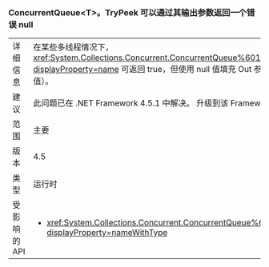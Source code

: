 ### <a name="concurrentqueuelttgttrypeek-can-return-an-erroneous-null-via-its-out-parameter"></a>ConcurrentQueue&lt;T&gt;。TryPeek 可以通过其输出参数返回一个错误 null

|   |   |
|---|---|
|详细信息|在某些多线程情况下，<xref:System.Collections.Concurrent.ConcurrentQueue%601.TryPeek(%600@)?displayProperty=name> 可返回 true，但使用 null 值填充 Out 参数（而非正确的扫视值）。|
|建议|此问题已在 .NET Framework 4.5.1 中解决。 升级到该 Framework 即可解决该问题。|
|范围|主要|
|版本|4.5|
|类型|运行时|
|受影响的 API|<ul><li><xref:System.Collections.Concurrent.ConcurrentQueue%601.TryPeek(%600@)?displayProperty=nameWithType></li></ul>|

